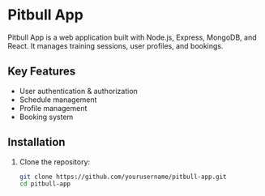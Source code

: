 # Pitbull App

Pitbull App is a web application built with Node.js, Express, MongoDB, and React. It manages training sessions, user profiles, and bookings.

## Key Features

- User authentication & authorization
- Schedule management
- Profile management
- Booking system

## Installation

1. Clone the repository:
   ```sh
   git clone https://github.com/yourusername/pitbull-app.git
   cd pitbull-app
   ```
